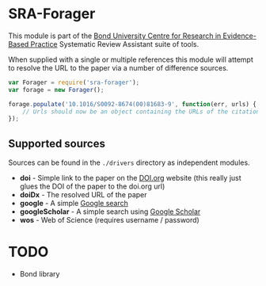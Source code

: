 SRA-Forager
===========
This module is part of the [Bond University Centre for Research in Evidence-Based Practice](https://github.com/CREBP) Systematic Review Assistant suite of tools.

When supplied with a single or multiple references this module will attempt to resolve the URL to the paper via a number of difference sources.


```javascript
var Forager = require('sra-forager');
var forage = new Forager();

forage.populate('10.1016/S0092-8674(00)81683-9', function(err, urls) {
	// Urls should now be an object containing the URLs of the citations from various databases
});
```


Supported sources
-----------------
Sources can be found in the `./drivers` directory as independent modules.

* **doi** - Simple link to the paper on the [DOI.org](http://www.doi.org) website (this really just glues the DOI of the paper to the doi.org url)
* **doiDx** - The resolved URL of the paper
* **google** - A simple [Google search](https://google.com)
* **googleScholar** - A simple search using [Google Scholar](https://scholar.google.com)
* **wos** - Web of Science (requires username / password)


TODO
====
* Bond library
